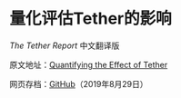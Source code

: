# 量化评估Tether的影响

*The Tether Report* 中文翻译版

原文地址：[Quantifying the Effect of Tether](https://www.tetherreport.com)

网页存档：[GitHub](https://github.com/tianshanghong/tether-report-cn/blob/master/archive.html)（2019年8月29日）
